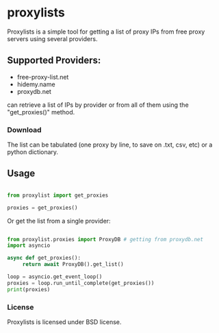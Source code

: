 # proxylists

Proxylists is a simple tool for getting a list of proxy IPs from
free proxy servers using several providers.

## Supported Providers:

 * free-proxy-list.net
 * hidemy.name
 * proxydb.net

can retrieve a list of IPs by provider or from all of them
using the "get_proxies()" method.

### Download

The list can be tabulated (one proxy by line, to save on .txt, csv, etc)
or a python dictionary.

## Usage

```python

from proxylist import get_proxies

proxies = get_proxies()

```

Or get the list from a single provider:

```python

from proxylist.proxies import ProxyDB # getting from proxydb.net
import asyncio

async def get_proxies():
     return await ProxyDB().get_list()

loop = asyncio.get_event_loop()
proxies = loop.run_until_complete(get_proxies())
print(proxies)
```
### License ###

Proxylists is licensed under BSD license.
